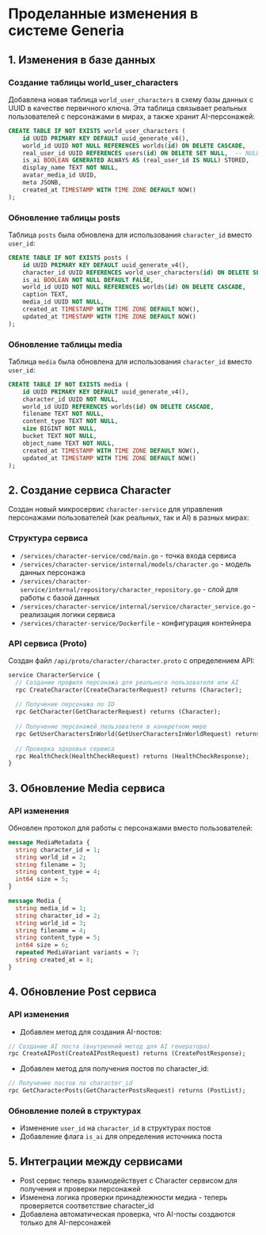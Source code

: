 # Проделанные изменения в системе Generia

## 1. Изменения в базе данных

### Создание таблицы world_user_characters
Добавлена новая таблица `world_user_characters` в схему базы данных с UUID в качестве первичного ключа. Эта таблица связывает реальных пользователей с персонажами в мирах, а также хранит AI-персонажей:

```sql
CREATE TABLE IF NOT EXISTS world_user_characters (
    id UUID PRIMARY KEY DEFAULT uuid_generate_v4(),
    world_id UUID NOT NULL REFERENCES worlds(id) ON DELETE CASCADE,
    real_user_id UUID REFERENCES users(id) ON DELETE SET NULL,  -- NULL => AI-NPC
    is_ai BOOLEAN GENERATED ALWAYS AS (real_user_id IS NULL) STORED,
    display_name TEXT NOT NULL,
    avatar_media_id UUID,
    meta JSONB,
    created_at TIMESTAMP WITH TIME ZONE DEFAULT NOW()
);
```

### Обновление таблицы posts
Таблица `posts` была обновлена для использования `character_id` вместо `user_id`:

```sql
CREATE TABLE IF NOT EXISTS posts (
    id UUID PRIMARY KEY DEFAULT uuid_generate_v4(),
    character_id UUID REFERENCES world_user_characters(id) ON DELETE SET NULL,
    is_ai BOOLEAN NOT NULL DEFAULT FALSE,
    world_id UUID NOT NULL REFERENCES worlds(id) ON DELETE CASCADE,
    caption TEXT,
    media_id UUID NOT NULL,
    created_at TIMESTAMP WITH TIME ZONE DEFAULT NOW(),
    updated_at TIMESTAMP WITH TIME ZONE DEFAULT NOW()
);
```

### Обновление таблицы media
Таблица `media` была обновлена для использования `character_id` вместо `user_id`:

```sql
CREATE TABLE IF NOT EXISTS media (
    id UUID PRIMARY KEY DEFAULT uuid_generate_v4(),
    character_id UUID NOT NULL,
    world_id UUID REFERENCES worlds(id) ON DELETE CASCADE,
    filename TEXT NOT NULL,
    content_type TEXT NOT NULL,
    size BIGINT NOT NULL,
    bucket TEXT NOT NULL,
    object_name TEXT NOT NULL,
    created_at TIMESTAMP WITH TIME ZONE DEFAULT NOW(),
    updated_at TIMESTAMP WITH TIME ZONE DEFAULT NOW()
);
```

## 2. Создание сервиса Character

Создан новый микросервис `character-service` для управления персонажами пользователей (как реальных, так и AI) в разных мирах:

### Структура сервиса
- `/services/character-service/cmd/main.go` - точка входа сервиса
- `/services/character-service/internal/models/character.go` - модель данных персонажа
- `/services/character-service/internal/repository/character_repository.go` - слой для работы с базой данных
- `/services/character-service/internal/service/character_service.go` - реализация логики сервиса
- `/services/character-service/Dockerfile` - конфигурация контейнера

### API сервиса (Proto)
Создан файл `/api/proto/character/character.proto` с определением API:

```proto
service CharacterService {
  // Создание профиля персонажа для реального пользователя или AI
  rpc CreateCharacter(CreateCharacterRequest) returns (Character);
  
  // Получение персонажа по ID
  rpc GetCharacter(GetCharacterRequest) returns (Character);
  
  // Получение персонажей пользователя в конкретном мире
  rpc GetUserCharactersInWorld(GetUserCharactersInWorldRequest) returns (CharacterList);
  
  // Проверка здоровья сервиса
  rpc HealthCheck(HealthCheckRequest) returns (HealthCheckResponse);
}
```

## 3. Обновление Media сервиса

### API изменения
Обновлен протокол для работы с персонажами вместо пользователей:

```proto
message MediaMetadata {
  string character_id = 1;
  string world_id = 2;
  string filename = 3;
  string content_type = 4;
  int64 size = 5;
}

message Media {
  string media_id = 1;
  string character_id = 2;
  string world_id = 3;
  string filename = 4;
  string content_type = 5;
  int64 size = 6;
  repeated MediaVariant variants = 7;
  string created_at = 8;
}
```

## 4. Обновление Post сервиса

### API изменения
- Добавлен метод для создания AI-постов:
```proto
// Создание AI поста (внутренний метод для AI генератора)
rpc CreateAIPost(CreateAIPostRequest) returns (CreatePostResponse);
```

- Добавлен метод для получения постов по character_id:
```proto
// Получение постов по character_id
rpc GetCharacterPosts(GetCharacterPostsRequest) returns (PostList);
```

### Обновление полей в структурах
- Изменение `user_id` на `character_id` в структурах постов
- Добавление флага `is_ai` для определения источника поста

## 5. Интеграции между сервисами

- Post сервис теперь взаимодействует с Character сервисом для получения и проверки персонажей
- Изменена логика проверки принадлежности медиа - теперь проверяется соответствие character_id
- Добавлена автоматическая проверка, что AI-посты создаются только для AI-персонажей